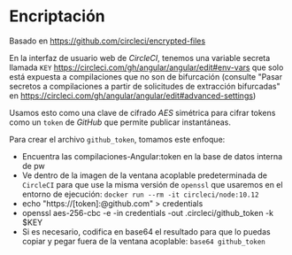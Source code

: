 # Encriptación

Basado en https://github.com/circleci/encrypted-files

En la interfaz de usuario web de *CircleCI*, tenemos una variable secreta llamada `KEY`
https://circleci.com/gh/angular/angular/edit#env-vars
que solo está expuesta a compilaciones que no son de bifurcación
(consulte "Pasar secretos a compilaciones a partir de solicitudes de extracción bifurcadas" en
https://circleci.com/gh/angular/angular/edit#advanced-settings)

Usamos esto como una clave de cifrado *AES* simétrica para cifrar tokens como
un `token` de *GitHub* que permite publicar instantáneas.

Para crear el archivo `github_token`, tomamos este enfoque:
- Encuentra las compilaciones-Angular:token en la base de datos interna de pw
- Ve dentro de la imagen de la ventana acoplable predeterminada de `CircleCI` para que use la misma versión de `openssl` que usaremos en el entorno de ejecución: `docker run --rm -it circleci/node:10.12`
- echo "https://[token]:@github.com" > credentials
- openssl aes-256-cbc -e -in credentials -out .circleci/github_token -k $KEY
- Si es necesario, codifica en base64 el resultado para que lo puedas copiar y pegar fuera de la ventana acoplable: `base64 github_token`
